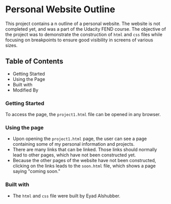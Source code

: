 # Personal Website Outline
This project contains a n outline of a personal website. The website is not completed yet, and was a part of the Udacity FEND course. The objective of the project was to demonstrate the construction of `html` and `css` files while focusing on breakpoints to ensure good visibility in screens of various sizes. 

## Table of Contents
- Getting Started
- Using the Page
- Built with
- Modified By

### Getting Started
To access the page, the `project1.html` file can be opened in any browser.

### Using the page
- Upon opening the `project1.html` page, the user can see a page containing some of my personal information and projects. 
- There are many links that can be linked. Those links should normally lead to other pages, which have not been constructed yet. 
- Because the other pages of the website have not been constructed, clicking on the links leads to the `soon.html` file, which shows a page saying "coming soon."
 
### Built with
 - The `html` and `css` file were built by Eyad Alshubber. 
 